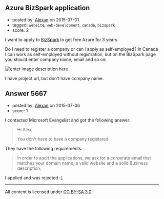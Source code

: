 ## Azure BizSpark application

- posted by: [Alexan](https://stackexchange.com/users/86534/alexan) on 2015-07-01
- tagged: `website`, `web-development`, `canada`, `bizspark`
- score: 2

I want to apply to [BizSpark][1] to get free Azure for 3 years. 

Do I need to register a company or can I apply as self-employed? In Canada I can work as self-employed without registration, but on the BizSpark page you should enter company name, email and so on:

![enter image description here][2]

I have project url, but don't have company name.

  [1]: https://www.microsoft.com/bizspark/
  [2]: http://i.stack.imgur.com/0mjZm.png


## Answer 5667

- posted by: [Alexan](https://stackexchange.com/users/86534/alexan) on 2015-07-06
- score: 1

I contacted Microsoft Evangelist and got the following answer:

> Hi Alex, 
> 
> You don't have to have a company registered.

They have the following requirements: 

> in order to audit the applications, we ask for a corporate email that
> matches your domain name, a valid website and a solid Business
> description.

I applied and was rejected :(.



---

All content is licensed under [CC BY-SA 3.0](https://creativecommons.org/licenses/by-sa/3.0/).
